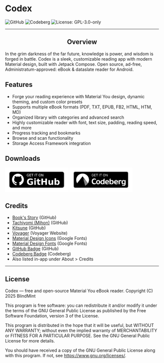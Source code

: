 # Codex



![GitHub](https://img.shields.io/github/release/BlindMint/codex.svg?labelColor=27303D&color=3f719b&label=GitHub&logo=GitHub)
![Codeberg](https://img.shields.io/badge/Latest-3f9b9b?label=Codeberg&labelColor=27303D&logo=codeberg)
![License: GPL-3.0-only](https://img.shields.io/badge/GPL--3.0--only-9b3f57?label=License&labelColor=27303D)

---

<h2 align="center">Overview</h2>

In the grim darkness of the far future, knowledge is power, and wisdom is forged in battle.
Codex is a sleek, customizable reading app with modern Material design, built with Jetpack Compose.
Open source, ad-free, Administratum-approved: eBook & dataslate reader for Android.

## Features

- Forge your reading experience with Material You design, dynamic theming, and custom color presets
- Supports multiple eBook formats (PDF, TXT, EPUB, FB2, HTML, HTM, MD)
- Organized library with categories and advanced search
- Highly customizable reader with font, text size, padding, reading speed, and more
- Progress tracking and bookmarks
- Browse and scan functionality
- Storage Access Framework integration

## Downloads

<!-- 
[![Get it on GitHub](https://raw.githubusercontent.com/Kunzisoft/Github-badge/main/get-it-on-github.png)](https://github.com/BlindMint/codex/releases/latest)
[![Get it on Codeberg](https://raw.githubusercontent.com/BlindMint/codex/master/fastlane/metadata/android/en-US/images/codeberg-badge.png)](https://codeberg.org/BlindMint/codex/releases)
 -->

[<img src="https://raw.githubusercontent.com/Kunzisoft/Github-badge/main/get-it-on-github.png" alt='Get it on GitHub' height="80">](https://github.com/BlindMint/codex/releases/latest)
[<img src="https://raw.githubusercontent.com/BlindMint/codex/master/fastlane/metadata/android/en-US/images/codeberg-badge.png" alt='Get it on Codeberg' height="80">](https://codeberg.org/BlindMint/codex/releases)

## Credits

- [Book's Story](https://github.com/Acclorite/book-story) (GitHub)
- [Tachiyomi (Mihon)](https://github.com/mihonapp/mihon) (GitHub)
- [Kitsune](https://github.com/Drumber/Kitsune) (GitHub)
- [Voyager](https://voyager.adriel.cafe/) (Voyager Website)
- [Material Design Icons](https://fonts.google.com/icons) (Google Fonts)
- [Material Design Fonts](https://fonts.google.com) (Google Fonts)
- [GitHub Badge](https://github.com/Kunzisoft/Github-badge) (GitHub)
- [Codeberg Badge](https://codeberg.org/Codeberg/GetItOnCodeberg) (Codeberg)
- Also listed in-app under About > Credits

---

## License

Codex — free and open-source Material You eBook reader.
Copyright (C) 2025 BlindMint

This program is free software: you can redistribute it and/or modify
it under the terms of the GNU General Public License as published by
the Free Software Foundation, version 3 of the License.

This program is distributed in the hope that it will be useful,
but WITHOUT ANY WARRANTY; without even the implied warranty of
MERCHANTABILITY or FITNESS FOR A PARTICULAR PURPOSE. See the
GNU General Public License for more details.

You should have received a copy of the GNU General Public License
along with this program. If not, see <https://www.gnu.org/licenses/>.

